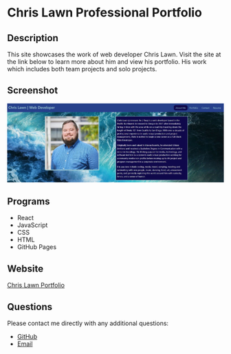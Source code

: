 # Chris Lawn Professional Portfolio 

## **Description**
This site showcases the work of web developer Chris Lawn.  Visit the site at the link below to learn more about him and view his portfolio.  His work which includes both team projects and solo projects.

## **Screenshot**
![Chris Lawn Portfolio screenshot](./src/assets/images/screenshot/chris-lawn-portfolio-screenshot.jpg)

## **Programs**
* React
* JavaScript
* CSS
* HTML
* GitHub Pages

## **Website**
[Chris Lawn Portfolio](http://ChristopherLawn.github.io/react-portfolio)

## **Questions**
Please contact me directly with any additional questions:
* [GitHub](https://github.com/ChristopherLawn)
* [Email](mailto:christopher.d.lawn@gmail.com)